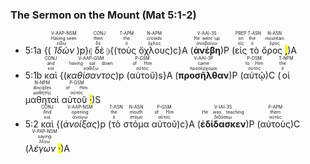 ### The Sermon on the Mount (Mat 5:1-2)


- 5:1a {(<RUBY><ruby><ruby><em>Ἰδὼν</em><rt>εἴδω</rt></ruby><rt>Having seen</rt></ruby><rt>V-AAP-NSM</rt></RUBY>)p}⦇ <RUBY><ruby><ruby>δὲ<rt>δέ</rt></ruby><rt>then</rt></ruby><rt>CONJ</rt></RUBY> ⦈{(<RUBY><ruby><ruby>τοὺς<rt>ὁ</rt></ruby><rt>the</rt></ruby><rt>T-APM</rt></RUBY> <RUBY><ruby><ruby>ὄχλους<rt>ὄχλος</rt></ruby><rt>crowds</rt></ruby><rt>N-APM</rt></RUBY>)c}A (<RUBY><ruby><ruby><strong>ἀνέβη</strong><rt>ἀναβαίνω</rt></ruby><rt>He went up</rt></ruby><rt>V-AAI-3S</rt></RUBY>)P (<RUBY><ruby><ruby>εἰς<rt>εἰς</rt></ruby><rt>on</rt></ruby><rt>PREP</rt></RUBY> <RUBY><ruby><ruby>τὸ<rt>ὁ</rt></ruby><rt>the</rt></ruby><rt>T-ASN</rt></RUBY> <RUBY><ruby><ruby>ὄρος <mark class="pm">,</mark><rt>ὄρος</rt></ruby><rt>mountain</rt></ruby><rt>N-ASN</rt></RUBY>)A
- 5:1b <RUBY><ruby><ruby>καὶ<rt>καί</rt></ruby><rt>and</rt></ruby><rt>CONJ</rt></RUBY> {(<RUBY><ruby><ruby><em>καθίσαντος</em><rt>καθίζω</rt></ruby><rt>having sat down</rt></ruby><rt>V-AAP-GSM</rt></RUBY>)p (<RUBY><ruby><ruby>αὐτοῦ<rt>αὐτός</rt></ruby><rt>of Him</rt></ruby><rt>P-GSM</rt></RUBY>)s}A (<RUBY><ruby><ruby><strong>προσῆλθαν</strong><rt>προσέρχομαι</rt></ruby><rt>came</rt></ruby><rt>V-AAI-3P</rt></RUBY>)P (<RUBY><ruby><ruby>αὐτῷ<rt>αὐτός</rt></ruby><rt>to Him</rt></ruby><rt>P-DSM</rt></RUBY>)C (<RUBY><ruby><ruby>οἱ<rt>ὁ</rt></ruby><rt>the</rt></ruby><rt>T-NPM</rt></RUBY> <RUBY><ruby><ruby>μαθηταὶ<rt>μαθητής</rt></ruby><rt>disciples</rt></ruby><rt>N-NPM</rt></RUBY> <RUBY><ruby><ruby>αὐτοῦ <mark class="pm">·</mark><rt>αὐτός</rt></ruby><rt>of Him</rt></ruby><rt>P-GSM</rt></RUBY>)S 
- 5:2 <RUBY><ruby><ruby>καὶ<rt>καί</rt></ruby><rt>And</rt></ruby><rt>CONJ</rt></RUBY> {(<RUBY><ruby><ruby><em>ἀνοίξας</em><rt>ἀνοίγω</rt></ruby><rt>opening</rt></ruby><rt>V-AAP-NSM</rt></RUBY>)p (<RUBY><ruby><ruby>τὸ<rt>ὁ</rt></ruby><rt>the</rt></ruby><rt>T-ASN</rt></RUBY> <RUBY><ruby><ruby>στόμα<rt>στόμα</rt></ruby><rt>mouth</rt></ruby><rt>N-ASN</rt></RUBY> <RUBY><ruby><ruby>αὐτοῦ<rt>αὐτός</rt></ruby><rt>of Him</rt></ruby><rt>P-GSM</rt></RUBY>)c}A (<RUBY><ruby><ruby><strong>ἐδίδασκεν</strong><rt>διδάσκω</rt></ruby><rt>He was teaching</rt></ruby><rt>V-IAI-3S</rt></RUBY>)P (<RUBY><ruby><ruby>αὐτοὺς<rt>αὐτός</rt></ruby><rt>them</rt></ruby><rt>P-APM</rt></RUBY>)C (<RUBY><ruby><ruby><em>λέγων <mark class="pm">·</mark></em><rt>λέγω</rt></ruby><rt>saying</rt></ruby><rt>V-PAP-NSM</rt></RUBY>)A

